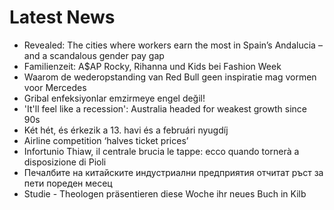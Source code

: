 # Latest News
-  Revealed: The cities where workers earn the most in Spain’s Andalucia – and a scandalous gender pay gap
-  Familienzeit: A$AP Rocky, Rihanna und Kids bei Fashion Week
-  Waarom de wederopstanding van Red Bull geen inspiratie mag vormen voor Mercedes
-  Gribal enfeksiyonlar emzirmeye engel değil!
-  'It'll feel like a recession': Australia headed for weakest growth since 90s
-  Két hét, és érkezik a 13. havi és a februári nyugdíj
-  Airline competition ‘halves ticket prices’
-  Infortunio Thiaw, il centrale brucia le tappe: ecco quando tornerà a disposizione di Pioli
-  Печалбите на китайските индустриални предприятия отчитат ръст за пети пореден месец
-  Studie - Theologen präsentieren diese Woche ihr neues Buch in Kilb

